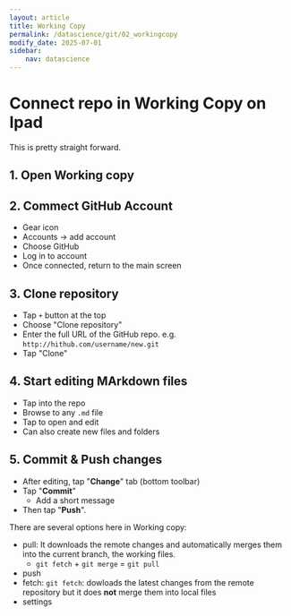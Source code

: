 ```yaml
---
layout: article
title: Working Copy
permalink: /datascience/git/02_workingcopy
modify_date: 2025-07-01
sidebar:
    nav: datascience
---
```



# Connect repo in Working Copy on Ipad

This is pretty straight forward.

## 1. Open Working copy

## 2. Commect GitHub Account
- Gear icon
- Accounts -> add account
- Choose GitHub
- Log in to account
- Once connected, return to the main screen

## 3. Clone repository
- Tap `+` button at the top
- Choose "Clone repository"
- Enter the full URL of the GitHub repo. e.g. `http://hithub.com/username/new.git`
- Tap "Clone"

## 4. Start editing MArkdown files
- Tap into the repo
- Browse to any `.md` file
- Tap to open and edit
- Can also create new files and folders

## 5. Commit & Push changes
- After editing, tap "**Change**" tab (bottom toolbar)
- Tap "**Commit**"
    * Add a short message
- Then tap "**Push**".

There are several options here in Working copy:
- pull: It downloads the remote changes and automatically merges them into the current branch, the working files. 
    * `git fetch` + `git merge` = `git pull`
- push
- fetch: `git fetch`: dowloads the latest changes from the remote repository but it does **not** merge them into local files
- settings

 
